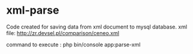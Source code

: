 # xml-parse
Code created for saving data from xml document to mysql database.
xml file: http://zr.devsel.pl/comparison/ceneo.xml

command to execute : php bin/console app:parse-xml
